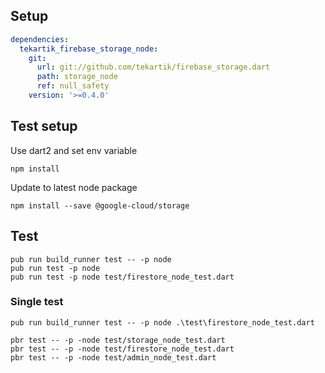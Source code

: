 ## Setup

```yaml
dependencies:
  tekartik_firebase_storage_node:
    git:
      url: git://github.com/tekartik/firebase_storage.dart
      path: storage_node
      ref: null_safety
    version: '>=0.4.0'
```

## Test setup

 Use dart2 and set env variable
    
    npm install
    
 Update to latest node package
 
    npm install --save @google-cloud/storage
    
## Test

    pub run build_runner test -- -p node
    pub run test -p node
    pub run test -p node test/firestore_node_test.dart

### Single test

    pub run build_runner test -- -p node .\test\firestore_node_test.dart

    pbr test -- -p -node test/storage_node_test.dart
    pbr test -- -p -node test/firestore_node_test.dart
    pbr test -- -p -node test/admin_node_test.dart
